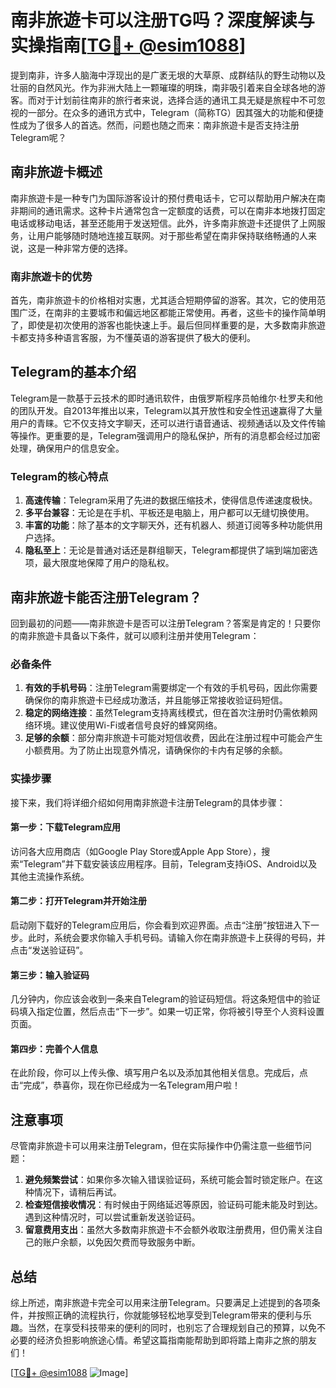 # 南非旅遊卡可以注册TG吗？深度解读与实操指南[[TG💪+ @esim1088](https://t.me/s/esim1088)]

提到南非，许多人脑海中浮现出的是广袤无垠的大草原、成群结队的野生动物以及壮丽的自然风光。作为非洲大陆上一颗璀璨的明珠，南非吸引着来自全球各地的游客。而对于计划前往南非的旅行者来说，选择合适的通讯工具无疑是旅程中不可忽视的一部分。在众多的通讯方式中，Telegram（简称TG）因其强大的功能和便捷性成为了很多人的首选。然而，问题也随之而来：南非旅遊卡是否支持注册Telegram呢？

## 南非旅遊卡概述

南非旅遊卡是一种专门为国际游客设计的预付费电话卡，它可以帮助用户解决在南非期间的通讯需求。这种卡片通常包含一定额度的话费，可以在南非本地拨打固定电话或移动电话，甚至还能用于发送短信。此外，许多南非旅遊卡还提供了上网服务，让用户能够随时随地连接互联网。对于那些希望在南非保持联络畅通的人来说，这是一种非常方便的选择。

### 南非旅遊卡的优势

首先，南非旅遊卡的价格相对实惠，尤其适合短期停留的游客。其次，它的使用范围广泛，在南非的主要城市和偏远地区都能正常使用。再者，这些卡的操作简单明了，即使是初次使用的游客也能快速上手。最后但同样重要的是，大多数南非旅遊卡都支持多种语言客服，为不懂英语的游客提供了极大的便利。

## Telegram的基本介绍

Telegram是一款基于云技术的即时通讯软件，由俄罗斯程序员帕维尔·杜罗夫和他的团队开发。自2013年推出以来，Telegram以其开放性和安全性迅速赢得了大量用户的青睐。它不仅支持文字聊天，还可以进行语音通话、视频通话以及文件传输等操作。更重要的是，Telegram强调用户的隐私保护，所有的消息都会经过加密处理，确保用户的信息安全。

### Telegram的核心特点

1. **高速传输**：Telegram采用了先进的数据压缩技术，使得信息传递速度极快。
2. **多平台兼容**：无论是在手机、平板还是电脑上，用户都可以无缝切换使用。
3. **丰富的功能**：除了基本的文字聊天外，还有机器人、频道订阅等多种功能供用户选择。
4. **隐私至上**：无论是普通对话还是群组聊天，Telegram都提供了端到端加密选项，最大限度地保障了用户的隐私权。

## 南非旅遊卡能否注册Telegram？

回到最初的问题——南非旅遊卡是否可以注册Telegram？答案是肯定的！只要你的南非旅遊卡具备以下条件，就可以顺利注册并使用Telegram：

### 必备条件

1. **有效的手机号码**：注册Telegram需要绑定一个有效的手机号码，因此你需要确保你的南非旅遊卡已经成功激活，并且能够正常接收验证码短信。
2. **稳定的网络连接**：虽然Telegram支持离线模式，但在首次注册时仍需依赖网络环境。建议使用Wi-Fi或者信号良好的蜂窝网络。
3. **足够的余额**：部分南非旅遊卡可能对短信收费，因此在注册过程中可能会产生小额费用。为了防止出现意外情况，请确保你的卡内有足够的余额。

### 实操步骤

接下来，我们将详细介绍如何用南非旅遊卡注册Telegram的具体步骤：

#### 第一步：下载Telegram应用
访问各大应用商店（如Google Play Store或Apple App Store），搜索“Telegram”并下载安装该应用程序。目前，Telegram支持iOS、Android以及其他主流操作系统。

#### 第二步：打开Telegram并开始注册
启动刚下载好的Telegram应用后，你会看到欢迎界面。点击“注册”按钮进入下一步。此时，系统会要求你输入手机号码。请输入你在南非旅遊卡上获得的号码，并点击“发送验证码”。

#### 第三步：输入验证码
几分钟内，你应该会收到一条来自Telegram的验证码短信。将这条短信中的验证码填入指定位置，然后点击“下一步”。如果一切正常，你将被引导至个人资料设置页面。

#### 第四步：完善个人信息
在此阶段，你可以上传头像、填写用户名以及添加其他相关信息。完成后，点击“完成”，恭喜你，现在你已经成为一名Telegram用户啦！

## 注意事项

尽管南非旅遊卡可以用来注册Telegram，但在实际操作中仍需注意一些细节问题：

1. **避免频繁尝试**：如果你多次输入错误验证码，系统可能会暂时锁定账户。在这种情况下，请稍后再试。
2. **检查短信接收情况**：有时候由于网络延迟等原因，验证码可能未能及时到达。遇到这种情况时，可以尝试重新发送验证码。
3. **留意费用支出**：虽然大多数南非旅遊卡不会额外收取注册费用，但仍需关注自己的账户余额，以免因欠费而导致服务中断。

## 总结

综上所述，南非旅遊卡完全可以用来注册Telegram。只要满足上述提到的各项条件，并按照正确的流程执行，你就能够轻松地享受到Telegram带来的便利与乐趣。当然，在享受科技带来的便利的同时，也别忘了合理规划自己的预算，以免不必要的经济负担影响旅途心情。希望这篇指南能帮助到即将踏上南非之旅的朋友们！

[[TG💪+ @esim1088](https://t.me/s/esim1088) ![Image](https://i.postimg.cc/4NQfJmqS/Snipaste-2025-05-13-00-14-12.png)]